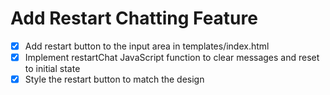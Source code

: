 # Add Restart Chatting Feature

- [x] Add restart button to the input area in templates/index.html
- [x] Implement restartChat JavaScript function to clear messages and reset to initial state
- [x] Style the restart button to match the design
